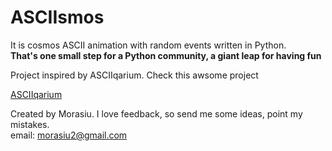 # ASCIIsmos
It is cosmos ASCII animation with random events written in Python. <br>
**That's one small step for a Python community, a giant leap for having fun**

Project inspired by ASCIIqarium. Check this awsome project

[ASCIIqarium](http://robobunny.com/projects/asciiquarium/html/)

Created by Morasiu.
I love feedback, so send me some ideas, point my mistakes. <br>
email: morasiu2@gmail.com
